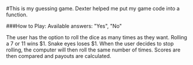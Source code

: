 #This is my guessing game.
Dexter helped me put my game code into a function.

###How to Play:
Available answers: "Yes", "No"

The user has the option to roll the dice as many times as they want. Rolling a 7 or 11 wins $1. Snake eyes loses $1. When the user decides to stop rolling, the computer will then roll the same number of times. Scores are then compared and payouts are calculated.

